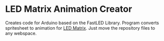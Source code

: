 # LED Matrix Animation Creator

Creates code for Arduino based on the FastLED Library. Program converts spritesheet to animation for [LED Matrix](https://youtu.be/D_QBlFIQk-o). Just move the repository files to any webspace.